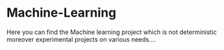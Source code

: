 # Machine-Learning
Here you can find the Machine learning project which is not deterministic moreover experimental projects on various needs....
